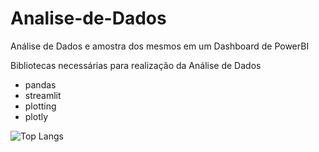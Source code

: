 # Analise-de-Dados
Análise de Dados e amostra dos mesmos em um Dashboard de PowerBI

Bibliotecas necessárias para realização da Análise de Dados
- pandas
- streamlit
- plotting
- plotly

![Top Langs](https://github-readme-stats.vercel.app/api/top-langs/?username=anuraghazra&layout=compact)